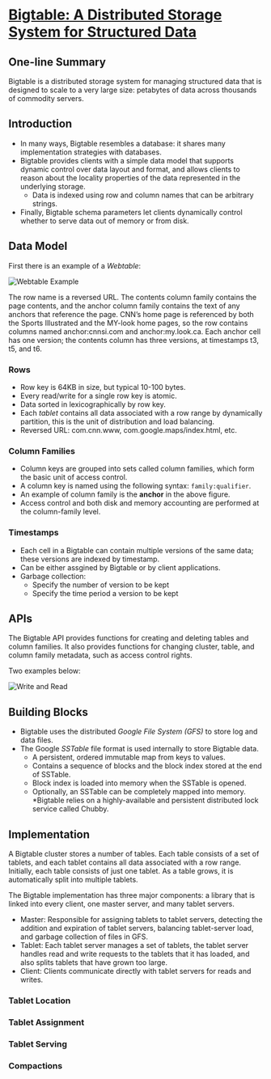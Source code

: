 # [Bigtable: A Distributed Storage System for Structured Data](http://static.googleusercontent.com/media/research.google.com/en//archive/bigtable-osdi06.pdf)

## One-line Summary

Bigtable is a distributed storage system for managing structured data that is designed to scale to a very large size: petabytes of data across thousands of commodity servers.

## Introduction

* In many ways, Bigtable resembles a database: it shares many implementation strategies with databases.
* Bigtable provides clients with a simple data model that supports dynamic control over data layout and format, and allows clients to reason about the locality properties of the data represented in the underlying storage.
  * Data is indexed using row and column names that can be arbitrary strings.
* Finally, Bigtable schema parameters let clients dynamically control whether to serve data out of memory or from disk.

## Data Model

First there is an example of a _Webtable_:

![Webtable Example](https://www.usenix.org/legacy/events/osdi06/tech/chang/chang_html/img5.png) 

The row name is a reversed URL. The contents column family contains the page contents, and the anchor column family contains the text of any anchors that reference the page. CNN’s home page is referenced by both the Sports Illustrated and the MY-look home pages, so the row contains columns named anchor:cnnsi.com and anchor:my.look.ca. Each anchor cell has one version; the contents column has three versions, at timestamps t3, t5, and t6.

### Rows

* Row key is 64KB in size, but typical 10-100 bytes.
* Every read/write for a single row key is atomic.
* Data sorted in lexicographically by row key.
* Each _tablet_ contains all data associated with a row range by dynamically partition, this is the unit of distribution and load balancing.
* Reversed URL: com.cnn.www, com.google.maps/index.html, etc.

### Column Families

* Column keys are grouped into sets called column families, which form the basic unit of access control.
* A column key is named using the following syntax: `family:qualifier`.
* An example of column family is the **anchor** in the above figure.
* Access control and both disk and memory accounting are performed at the column-family level.

### Timestamps

* Each cell in a Bigtable can contain multiple versions of the same data; these versions are indexed by timestamp.
* Can be either assgined by Bigtable or by client applications.
* Garbage collection:
  * Specify the number of version to be kept
  * Specify the time period a version to be kept
  
## APIs

The Bigtable API provides functions for creating and deleting tables and column families. It also provides functions for changing cluster, table, and column family metadata, such as access control rights.

Two examples below:

![Write and Read](http://image.slidesharecdn.com/iraklispsaroudakis-key-valuestores-120306055234-phpapp01/95/bigtable-and-dynamo-8-728.jpg?cb=1331014359)

## Building Blocks

* Bigtable uses the distributed _Google File System (GFS)_ to store log and data files.
* The Google _SSTable_ file format is used internally to store Bigtable data.
  * A persistent, ordered immutable map from keys to values.
  * Contains a sequence of blocks and the block index stored at the end of SSTable.
  * Block index is loaded into memory when the SSTable is opened.
  * Optionally, an SSTable can be completely mapped into memory.
*Bigtable relies on a highly-available and persistent distributed lock service called Chubby.

## Implementation ##

A Bigtable cluster stores a number of tables. Each table consists of a set of tablets, and each tablet contains all data associated with a row range. Initially, each table consists of just one tablet. As a table grows, it is automatically split into multiple tablets.

The Bigtable implementation has three major components: a library that is linked into every client, one master server, and many tablet servers.

* Master: Responsible for assigning tablets to tablet servers, detecting the addition and expiration of tablet servers, balancing tablet-server load, and garbage collection of files in GFS.
* Tablet: Each tablet server manages a set of tablets, the tablet server handles read and write requests to the tablets that it has loaded, and also splits tablets that have grown too large.
* Client: Clients communicate directly with tablet servers for reads and writes.

### Tablet Location ###



### Tablet Assignment ###

### Tablet Serving ###

### Compactions ###















